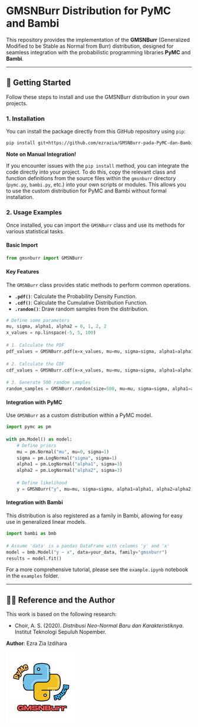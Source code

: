 # GMSNBurr Distribution for PyMC and Bambi

This repository provides the implementation of the **GMSNBurr** (Generalized Modified to be Stable as Normal from Burr) distribution, designed for seamless integration with the probabilistic programming libraries **PyMC** and **Bambi**.

---

## 🚀 Getting Started

Follow these steps to install and use the GMSNBurr distribution in your own projects.

### 1. Installation

You can install the package directly from this GitHub repository using `pip`:

```bash
pip install git+https://github.com/ezrazia/GMSNBurr-pada-PyMC-dan-Bambi.git
```

**Note on Manual Integration!**

If you encounter issues with the `pip install` method, you can integrate the code directly into your project. To do this, copy the relevant class and function definitions from the source files within the `gmsnburr` directory (`pymc.py`, `bambi.py`, etc.) into your own scripts or modules. This allows you to use the custom distribution for PyMC and Bambi without formal installation.

### 2. Usage Examples

Once installed, you can import the `GMSNBurr` class and use its methods for various statistical tasks.

#### Basic Import

```python
from gmsnburr import GMSNBurr
```

#### Key Features

The `GMSNBurr` class provides static methods to perform common operations.

* **`.pdf()`**: Calculate the Probability Density Function.
* **`.cdf()`**: Calculate the Cumulative Distribution Function.
* **`.random()`**: Draw random samples from the distribution.

```python
# Define some parameters
mu, sigma, alpha1, alpha2 = 0, 1, 2, 2
x_values = np.linspace(-5, 5, 100)

# 1. Calculate the PDF
pdf_values = GMSNBurr.pdf(x=x_values, mu=mu, sigma=sigma, alpha1=alpha1, alpha2=alpha2)

# 2. Calculate the CDF
cdf_values = GMSNBurr.cdf(x=x_values, mu=mu, sigma=sigma, alpha1=alpha1, alpha2=alpha2)

# 3. Generate 500 random samples
random_samples = GMSNBurr.random(size=500, mu=mu, sigma=sigma, alpha1=alpha1, alpha2=alpha2)
```

#### Integration with PyMC

Use `GMSNBurr` as a custom distribution within a PyMC model.

```python
import pymc as pm

with pm.Model() as model:
    # Define priors
    mu = pm.Normal("mu", mu=0, sigma=1)
    sigma = pm.LogNormal("sigma", sigma=1)
    alpha1 = pm.LogNormal("alpha1", sigma=3)
    alpha2 = pm.LogNormal("alpha2", sigma=3)

    # Define likelihood
    y = GMSNBurr("y", mu=mu, sigma=sigma, alpha1=alpha1, alpha2=alpha2, observed=your_data)
```

#### Integration with Bambi

This distribution is also registered as a family in Bambi, allowing for easy use in generalized linear models.

```python
import bambi as bmb

# Assume 'data' is a pandas DataFrame with columns 'y' and 'x'
model = bmb.Model("y ~ x", data=your_data, family="gmsnburr")
results = model.fit()
```

For a more comprehensive tutorial, please see the `example.ipynb` notebook in the `examples` folder.

---

## 👨‍💻 Reference and the Author

This work is based on the following research:

* Choir, A. S. (2020). *Distribusi Neo-Normal Baru dan Karakteristiknya*. Institut Teknologi Sepuluh Nopember.


**Author**: Ezra Zia Izdihara

![Logo GMSNBurr](./image/logo_gmsnburr.png)

